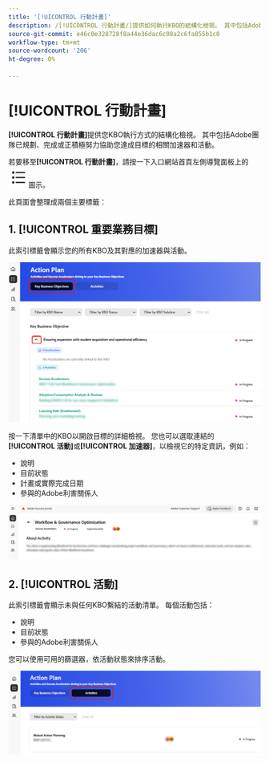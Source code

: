 ```yaml
---
title: '[!UICONTROL 行動計畫]'
description: /[!UICONTROL 行動計畫/]提供如何執行KBO的結構化檢視。 其中包括Adobe團隊已規劃、完成或正積極努力協助您達成目標的相關加速器和活動。
source-git-commit: e46c0e328728f8a44e36dac6c08a2c6fa855b1c0
workflow-type: tm+mt
source-wordcount: '206'
ht-degree: 0%

---
```



# [!UICONTROL 行動計畫]

**[!UICONTROL 行動計畫]**&#x200B;提供您KBO執行方式的結構化檢視。 其中包括Adobe團隊已規劃、完成或正積極努力協助您達成目標的相關加速器和活動。

若要移至&#x200B;**[!UICONTROL 行動計畫]**，請按一下入口網站首頁左側導覽面板上的![行動計畫 — 圖示](/help/adobe-success-portal/assets/action-plan-icon.png)圖示。

此頁面會整理成兩個主要標籤：

## &#x200B;1. [!UICONTROL 重要業務目標]

此索引標籤會顯示您的所有KBO及其對應的加速器與活動。

![action-plan-kbo-tab](/help/adobe-success-portal/assets/action-plan-kbo-tab.png)

按一下清單中的KBO以開啟目標的詳細檢視。 您也可以選取連結的&#x200B;**[!UICONTROL 活動]**&#x200B;或&#x200B;**[!UICONTROL 加速器]**，以檢視它的特定資訊，例如：

* 說明
* 目前狀態
* 計畫或實際完成日期
* 參與的Adobe利害關係人

![action-plan-kbo-tab-about-activity](/help/adobe-success-portal/assets/action-plan-kbo-tab-about-activity.png)

## &#x200B;2. [!UICONTROL 活動]

此索引標籤會顯示未與任何KBO繫結的活動清單。 每個活動包括：

* 說明
* 目前狀態
* 參與的Adobe利害關係人

您可以使用可用的篩選器，依活動狀態來排序活動。

![action-plan-activity-tab](/help/adobe-success-portal/assets/action-plan-activity-tab.png)
